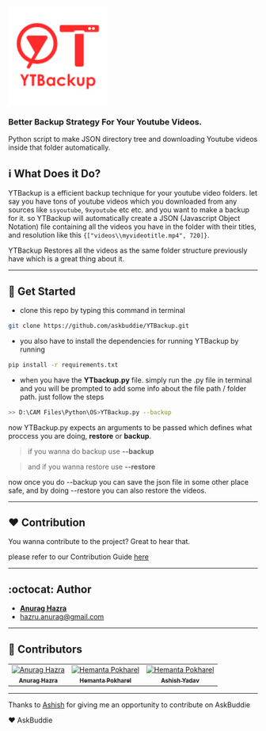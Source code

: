 <img align="center" src="./assets/logo.png" width="200px"/>

### **Better Backup Strategy For Your Youtube Videos.**

Python script to make JSON directory tree and downloading Youtube videos inside that folder automatically.

## :information_source: What Does it Do?
YTBackup is a efficient backup technique for your youtube video folders.
let say you have tons of youtube videos which you downloaded from any sources like ``ssyoutube``, ``9xyoutube`` etc etc. and you want to make a backup for it. so YTBackup will automatically create a JSON (Javascript Object Notation) file containing all the videos you have in the folder with their titles, and resolution like this ``{["videos\\myvideotitle.mp4", 720]}``.

YTBackup Restores all the videos as the same folder structure previously have which is a great thing about it.



----------

## :floppy_disk: Get Started

* clone this repo by typing this command in terminal

```bash
git clone https://github.com/askbuddie/YTBackup.git
```

* you also have to install the dependencies for running YTBackup by running

```bash
pip install -r requirements.txt
```

* when you have the **YTbackup.py** file. simply run the .py file in terminal and you will be prompted to add some info about the file path / folder path. just follow the steps

```bash
>> D:\CAM Files\Python\OS>YTBackup.py --backup
```

now YTBackup.py expects an arguments to be passed which defines what proccess you are doing, **restore** or **backup**.

> if you wanna do backup use **--backup**

> and if you wanna restore use **--restore** 

now once you do --backup you can save the json file in some other place safe, and by doing --restore you can also restore the videos.

----------

## :heart: Contribution
You wanna contribute to the project? Great to hear that.

please refer to our Contribution Guide [here](./CONTRIBUTING.md)

-----------

## :octocat: Author

- **[Anurag Hazra](https://anuraghazra.github.io)**
- hazru.anurag@gmail.com

-----------

## :stars: Contributors
<table>
  <tr>
    <td align="center">
      <a href="https://anuraghazra.github.io">
      <img src="https://avatars1.githubusercontent.com/u/35374649?s=460&v=3" width="100px;" alt="Anurag Hazra"/>
      <br />
      <sub><b>Anurag Hazra</b></sub></a>
      <br />
    </td>
    <td align="center">
      <a href="https://github.com/Hemant-H9">
      <img src="https://avatars3.githubusercontent.com/u/35365105?s=460&v=3" width="100px;" alt="Hemanta Pokharel"/>
      <br />
      <sub><b>Hemanta Pokharel</b></sub></a>
      <br />
    </td>
    <td align="center">
      <a href="https://github.com/ashiishme">
      <img src="https://avatars3.githubusercontent.com/u/18111862?s=460&v=3" width="100px;" alt="Hemanta Pokharel"/>
      <br />
      <sub><b>Ashish Yadav</b></sub></a>
      <br />
    </td>
  </tr>
</table>

-----------

Thanks to [Ashish](https://github.com/ashiishme) for giving me an opportunity to contribute on AskBuddie

:heart: AskBuddie